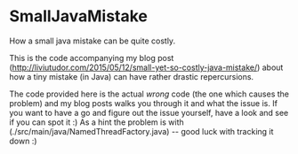 SmallJavaMistake
================

How a small java mistake can be quite costly.

This is the code accompanying my blog post (http://liviutudor.com/2015/05/12/small-yet-so-costly-java-mistake/) about how a tiny mistake (in Java) can have rather drastic repercursions.

The code provided here is the actual *wrong* code (the one which causes the problem) and my blog posts walks you through it and what the issue is. If you want to have a go and figure out the issue yourself, have a look and see if you can spot it :) As a hint the problem is with (./src/main/java/NamedThreadFactory.java) -- good luck with tracking it down :)

